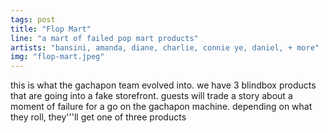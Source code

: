 ```yaml
---
tags: post
title: "Flop Mart"
line: "a mart of failed pop mart products"
artists: "bansini, amanda, diane, charlie, connie ye, daniel, + more"
img: "flop-mart.jpeg"
---
```


this is what the gachapon team evolved into. we have 3 blindbox products that are going into a fake storefront. guests will trade a story about a moment of failure for a go on the gachapon machine. depending on what they roll, they'''ll get one of three products
